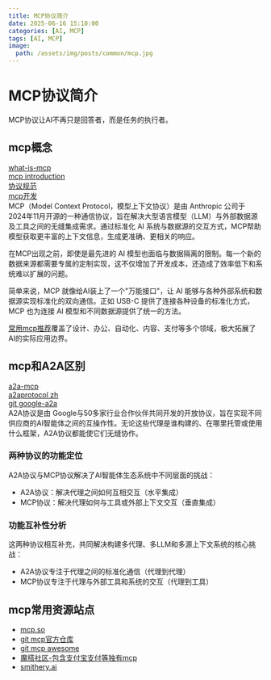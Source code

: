 ```yaml
---
title: MCP协议简介
date: 2025-06-16 15:10:00
categories: [AI, MCP]
tags: [AI, MCP]
image:
  path: /assets/img/posts/common/mcp.jpg
---
```


# MCP协议简介
MCP协议让AI不再只是回答者，而是任务的执行者。

## mcp概念
[what-is-mcp](https://www.claudemcp.com/zh/blog/what-is-mcp)   
[mcp introduction](https://modelcontextprotocol.io/introduction)   
[协议规范](https://www.claudemcp.com/zh/specification)   
[mcp开发](https://www.claudemcp.com/zh/docs/introduction)   
MCP（Model Context Protocol，模型上下文协议）是由 Anthropic 公司于2024年11月开源的一种通信协议，旨在解决大型语言模型（LLM）与外部数据源及工具之间的无缝集成需求。通过标准化 AI 系统与数据源的交互方式，MCP帮助模型获取更丰富的上下文信息，生成更准确、更相关的响应。   

在MCP出现之前，即使是最先进的 AI 模型也面临与数据隔离的限制。每一个新的数据来源都需要专属的定制实现，这不仅增加了开发成本，还造成了效率低下和系统难以扩展的问题。   

简单来说，MCP 就像给AI装上了一个"万能接口"，让 AI 能够与各种外部系统和数据源实现标准化的双向通信。正如 USB-C 提供了连接各种设备的标准化方式，MCP 也为连接 AI 模型和不同数据源提供了统一的方法。   

[常用mcp推荐](https://www.claudemcp.com/zh/blog/10-awesome-mcp-servers)覆盖了设计、办公、自动化、内容、支付等多个领域，极大拓展了AI的实际应用边界。

## mcp和A2A区别
[a2a-mcp](https://www.claudemcp.com/zh/blog/a2a-mcp)   
[a2aprotocol zh](https://www.a2aprotocol.net/zh)    
[git google-a2a](https://github.com/google-a2a/A2A)   
A2A协议是由 Google与50多家行业合作伙伴共同开发的开放协议，旨在实现不同供应商的AI智能体之间的互操作性。无论这些代理是谁构建的、在哪里托管或使用什么框架，A2A协议都能使它们无缝协作。

### 两种协议的功能定位
A2A协议与MCP协议解决了AI智能体生态系统中不同层面的挑战：
+ A2A协议：解决代理之间如何互相交互（水平集成）
+ MCP协议：解决代理如何与工具或外部上下文交互（垂直集成）

### 功能互补性分析
这两种协议相互补充，共同解决构建多代理、多LLM和多源上下文系统的核心挑战：
+ A2A协议专注于代理之间的标准化通信（代理到代理）
+ MCP协议专注于代理与外部工具和系统的交互（代理到工具）

## mcp常用资源站点
+ [mcp.so](https://mcp.so/)
+ [git mcp官方仓库](https://github.com/modelcontextprotocol/servers)
+ [git mcp awesome](https://github.com/punkpeye/awesome-mcp-servers)
+ [魔搭社区-包含支付宝支付等独有mcp](https://modelscope.cn/mcp)
+ [smithery.ai](https://smithery.ai/)
